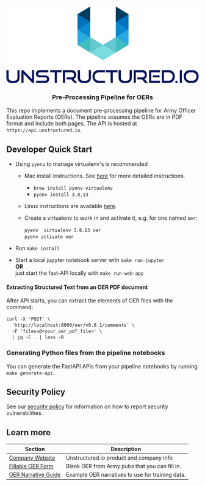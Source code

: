 <h3 align="center">
  <img src="img/unstructured_logo.png" height="200">
</h3>

<h3 align="center">
  <p>Pre-Processing Pipeline for OERs</p>
</h3>


This repo implements a document pre-processing pipeline for Army Officer Evaluation Reports (OERs).
The pipeline assumes the OERs are in PDF format and include both pages.
The API is hosted at `https://api.unstructured.io`.

## Developer Quick Start

* Using `pyenv` to manage virtualenv's is recommended
	* Mac install instructions. See [here](https://github.com/Unstructured-IO/community#mac--homebrew) for more detailed instructions.
		* `brew install pyenv-virtualenv`
	  * `pyenv install 3.8.13`
  * Linux instructions are available [here](https://github.com/Unstructured-IO/community#linux).

  * Create a virtualenv to work in and activate it, e.g. for one named `oer`:

	`pyenv  virtualenv 3.8.13 oer` <br />
	`pyenv activate oer`

* Run `make install`
* Start a local jupyter notebook server with `make run-jupyter` <br />
	**OR** <br />
	just start the fast-API locally with `make run-web-app`

#### Extracting Structured Text from an OER PDF document
After API starts, you can extract the elements of OER files with the command:
```
curl -X 'POST' \
  'http://localhost:8000/oer/v0.0.1/comments' \
  -F 'files=@<your_oer_pdf_file>' \
  | jq -C . | less -R
```

### Generating Python files from the pipeline notebooks

You can generate the FastAPI APIs from your pipeline notebooks by running `make generate-api`.

## Security Policy

See our [security policy](https://github.com/Unstructured-IO/pipeline-oer/security/policy) for
information on how to report security vulnerabilities.

## Learn more

| Section | Description |
|-|-|
| [Company Website](https://unstructured.io) | Unstructured.io product and company info |
| [Fillable OER Form](https://armypubs.army.mil/pub/eforms/DR_a/pdf/ARN17085_A67_10_1_FINAL.pdf) | Blank OER from Army pubs that you can fill in. |
| [OER Narrative Guide](https://juniorofficer.army.mil/oer-company-grade-narrative-guide-and-examples/) | Example OER narratives to use for training data. |
